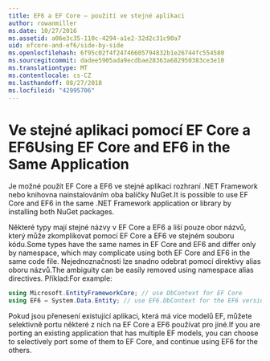 ```yaml
---
title: EF6 a EF Core – použití ve stejné aplikaci
author: rowanmiller
ms.date: 10/27/2016
ms.assetid: a06e3c35-110c-4294-a1e2-32d2c31c90a7
uid: efcore-and-ef6/side-by-side
ms.openlocfilehash: 6f95c02f4f24746605794832b1e26744fc554580
ms.sourcegitcommit: dadee5905ada9ecdbae28363a682950383ce3e10
ms.translationtype: MT
ms.contentlocale: cs-CZ
ms.lasthandoff: 08/27/2018
ms.locfileid: "42995706"
---
```

# <a name="using-ef-core-and-ef6-in-the-same-application"></a><span data-ttu-id="dbc10-102">Ve stejné aplikaci pomocí EF Core a EF6</span><span class="sxs-lookup"><span data-stu-id="dbc10-102">Using EF Core and EF6 in the Same Application</span></span>

<span data-ttu-id="dbc10-103">Je možné použít EF Core a EF6 ve stejné aplikaci rozhraní .NET Framework nebo knihovna nainstalováním oba balíčky NuGet.</span><span class="sxs-lookup"><span data-stu-id="dbc10-103">It is possible to use EF Core and EF6 in the same .NET Framework application or library by installing both NuGet packages.</span></span>

<span data-ttu-id="dbc10-104">Některé typy mají stejné názvy v EF Core a EF6 a liší pouze obor názvů, který může zkomplikovat pomocí EF Core a EF6 ve stejném souboru kódu.</span><span class="sxs-lookup"><span data-stu-id="dbc10-104">Some types have the same names in EF Core and EF6 and differ only by namespace, which may complicate using both EF Core and EF6 in the same code file.</span></span> <span data-ttu-id="dbc10-105">Nejednoznačnosti lze snadno odebrat pomocí direktivy alias oboru názvů.</span><span class="sxs-lookup"><span data-stu-id="dbc10-105">The ambiguity can be easily removed using namespace alias directives.</span></span> <span data-ttu-id="dbc10-106">Příklad:</span><span class="sxs-lookup"><span data-stu-id="dbc10-106">For example:</span></span>

``` csharp
using Microsoft.EntityFrameworkCore; // use DbContext for EF Core
using EF6 = System.Data.Entity; // use EF6.DbContext for the EF6 version
```

<span data-ttu-id="dbc10-107">Pokud jsou přenesení existující aplikaci, která má více modelů EF, můžete selektivně portu některé z nich na EF Core a EF6 používat pro jiné.</span><span class="sxs-lookup"><span data-stu-id="dbc10-107">If you are porting an existing application that has multiple EF models, you can choose to selectively port some of them to EF Core, and continue using EF6 for the others.</span></span>
